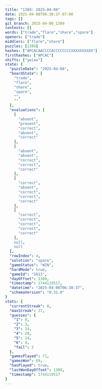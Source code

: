 ```yaml
---
title: "1389: 2025-04-08"
date: 2025-04-08T06:38:37-07:00
tags: []
git_branch: 2025-04-08_1389
contests: []
words: ["trade","flare","share","spare"]
openers: ["trade"]
middlers: ["flare","share"]
puzzles: [1389]
hashes: ["APCACAACCCCACCCCCCCCXXXXXXXXXX"]
firsthashes: ["APCAC"]
shifts: ["ywiao"]
state: {
  "puzzleDate": "2025-04-08",
  "boardState": [
    "trade",
    "flare",
    "share",
    "spare",
    "",
    ""
  ],
  "evaluations": [
    [
      "absent",
      "present",
      "correct",
      "absent",
      "correct"
    ],
    [
      "absent",
      "absent",
      "correct",
      "correct",
      "correct"
    ],
    [
      "correct",
      "absent",
      "correct",
      "correct",
      "correct"
    ],
    [
      "correct",
      "correct",
      "correct",
      "correct",
      "correct"
    ],
    null,
    null
  ],
  "rowIndex": 4,
  "solution": "spare",
  "gameStatus": "WIN",
  "hardMode": true,
  "gameId": "1613",
  "dayOffset": 1389,
  "timestamp": 1744119517,
  "datetime": "2025-04-08T06:38:37",
  "schemaVersion": "0.31.0"
}
stats: {
  "currentStreak": 8,
  "maxStreak": 37,
  "guesses": {
    "1": 0,
    "2": 3,
    "3": 14,
    "4": 29,
    "5": 14,
    "6": 9,
    "fail": 2
  },
  "gamesPlayed": 71,
  "gamesWon": 69,
  "hasPlayed": true,
  "lastWonDayOffset": 1389,
  "timestamp": 1744119517
}
---
```

<!-- more -->
